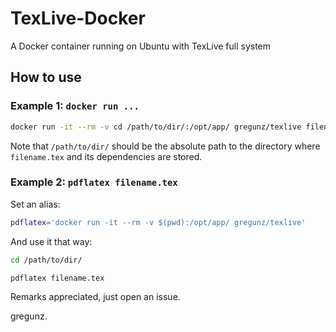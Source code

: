 # TexLive-Docker

A Docker container running on Ubuntu with TexLive full system 

## How to use

### Example 1: `docker run ...`

```bash
docker run -it --rm -v cd /path/to/dir/:/opt/app/ gregunz/texlive filename.tex
```

Note that `/path/to/dir/` should be the absolute path to the directory where `filename.tex` and its dependencies are stored.

### Example 2: `pdflatex filename.tex`

Set an alias:

```bash
pdflatex='docker run -it --rm -v $(pwd):/opt/app/ gregunz/texlive'
```

And use it that way:

```bash
cd /path/to/dir/
```

```bash
pdflatex filename.tex
```

Remarks appreciated, just open an issue.

gregunz.
